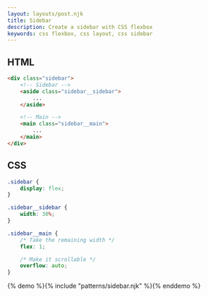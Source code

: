 ```yaml
---
layout: layouts/post.njk
title: Sidebar
description: Create a sidebar with CSS flexbox
keywords: css flexbox, css layout, css sidebar
---
```


## HTML

```html
<div class="sidebar">
    <!-- Sidebar -->
    <aside class="sidebar__sidebar">
        ...
    </aside>

    <!-- Main -->
    <main class="sidebar__main">
        ...
    </main>
</div>
```

## CSS

```css
.sidebar {
    display: flex;
}

.sidebar__sidebar {
    width: 30%;
}

.sidebar__main {
    /* Take the remaining width */
    flex: 1;

    /* Make it scrollable */
    overflow: auto;
}
```

{% demo %}{% include "patterns/sidebar.njk" %}{% enddemo %}
